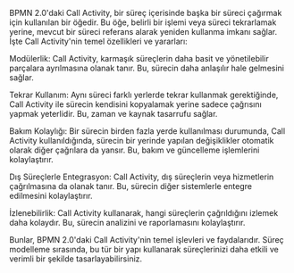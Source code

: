 BPMN 2.0'daki Call Activity, bir süreç içerisinde başka bir süreci çağırmak için kullanılan bir öğedir. Bu öğe, belirli bir işlemi veya süreci tekrarlamak yerine, mevcut bir süreci referans alarak yeniden kullanma imkanı sağlar. İşte Call Activity'nin temel özellikleri ve yararları:

Modülerlik: Call Activity, karmaşık süreçlerin daha basit ve yönetilebilir parçalara ayrılmasına olanak tanır. Bu, sürecin daha anlaşılır hale gelmesini sağlar.

Tekrar Kullanım: Aynı süreci farklı yerlerde tekrar kullanmak gerektiğinde, Call Activity ile sürecin kendisini kopyalamak yerine sadece çağrısını yapmak yeterlidir. Bu, zaman ve kaynak tasarrufu sağlar.

Bakım Kolaylığı: Bir sürecin birden fazla yerde kullanılması durumunda, Call Activity kullanıldığında, sürecin bir yerinde yapılan değişiklikler otomatik olarak diğer çağrılara da yansır. Bu, bakım ve güncelleme işlemlerini kolaylaştırır.

Dış Süreçlerle Entegrasyon: Call Activity, dış süreçlerin veya hizmetlerin çağrılmasına da olanak tanır. Bu, sürecin diğer sistemlerle entegre edilmesini kolaylaştırır.

İzlenebilirlik: Call Activity kullanarak, hangi süreçlerin çağrıldığını izlemek daha kolaydır. Bu, sürecin analizini ve raporlamasını kolaylaştırır.

Bunlar, BPMN 2.0'daki Call Activity'nin temel işlevleri ve faydalarıdır. Süreç modelleme sırasında, bu tür bir yapı kullanarak süreçlerinizi daha etkili ve verimli bir şekilde tasarlayabilirsiniz.